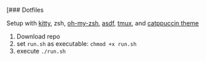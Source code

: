 [### Dotfiles

Setup with [kitty](https://sw.kovidgoyal.net/kitty/), zsh, [oh-my-zsh](https://ohmyz.sh/), [asdf](https://asdf-vm.com/), [tmux](https://github.com/tmux/tmux/wiki), and [catppuccin theme](https://github.com/catppuccin)

1. Download repo
2. set `run.sh` as executable: `chmod +x run.sh`
3. execute `./run.sh`
